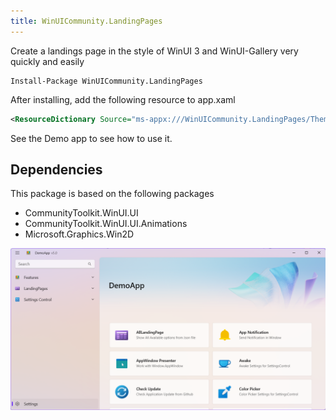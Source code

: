```yaml
---
title: WinUICommunity.LandingPages
---
```


Create a landings page in the style of WinUI 3 and WinUI-Gallery very quickly and easily

```
Install-Package WinUICommunity.LandingPages
```

After installing, add the following resource to app.xaml

```xml
<ResourceDictionary Source="ms-appx:///WinUICommunity.LandingPages/Themes/Generic.xaml" />
```
See the Demo app to see how to use it.

## Dependencies

This package is based on the following packages

- CommunityToolkit.WinUI.UI
- CommunityToolkit.WinUI.UI.Animations
- Microsoft.Graphics.Win2D

![LandingsPage](https://raw.githubusercontent.com/ghost1372/Resources/main/LandingsPage/0.png)